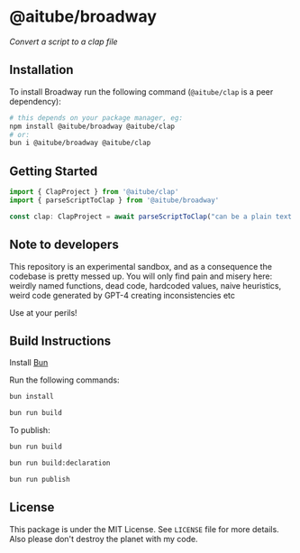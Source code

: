 # @aitube/broadway

*Convert a script to a clap file*

## Installation

To install Broadway run the following command (`@aitube/clap` is a peer dependency):

```bash
# this depends on your package manager, eg:
npm install @aitube/broadway @aitube/clap
# or:
bun i @aitube/broadway @aitube/clap
```

## Getting Started

```typescript
import { ClapProject } from '@aitube/clap'
import { parseScriptToClap } from '@aitube/broadway'

const clap: ClapProject = await parseScriptToClap("can be a plain text string, an URL or a file path")

```

## Note to developers

This repository is an experimental sandbox, and as a consequence the codebase is pretty messed up.
You will only find pain and misery here: weirdly named functions, dead code, hardcoded values, naive heuristics, weird code generated by GPT-4 creating inconsistencies etc

Use at your perils!

## Build Instructions

Install [Bun](https://bun.sh/)

Run the following commands:

```bash
bun install

bun run build
```

To publish:

```bash
bun run build

bun run build:declaration

bun run publish
```

## License

This package is under the MIT License. See `LICENSE` file for more details.
Also please don't destroy the planet with my code.
